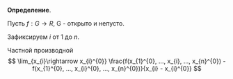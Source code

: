 **Определение**.

Пусть $f: G \rightarrow R$, G - открыто и непусто.

Зафиксируем $i$ от $1$ до $n$.

Частной производной
$$
\lim_{x_{i}\rightarrow x_{i}^{0}} \frac{f(x_{1}^{0}, ..., x_{i}, ..., x_{n}^{0}) - f(x_{1}^{0}, ..., x_{i}^{0}, ..., x_{n}^{0})}{x_{i} - x_{i}^{0}} 
$$
	

